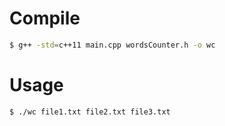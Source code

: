 # Compile 

```sh
$ g++ -std=c++11 main.cpp wordsCounter.h -o wc
```

# Usage

```sh
$ ./wc file1.txt file2.txt file3.txt
```


